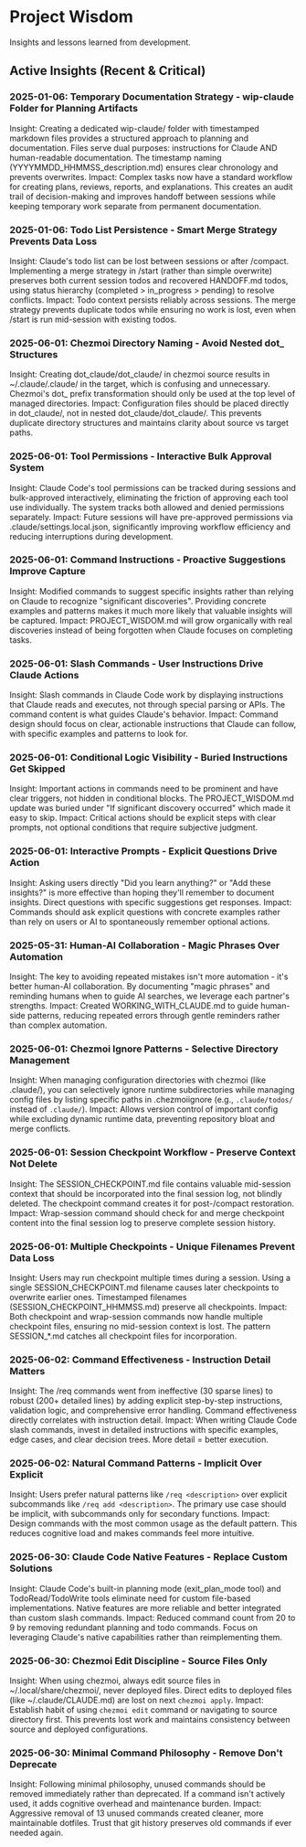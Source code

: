 # Project Wisdom

Insights and lessons learned from development.

## Active Insights (Recent & Critical)

### 2025-01-06: Temporary Documentation Strategy - wip-claude Folder for Planning Artifacts  
Insight: Creating a dedicated wip-claude/ folder with timestamped markdown files provides a structured approach to planning and documentation. Files serve dual purposes: instructions for Claude AND human-readable documentation. The timestamp naming (YYYYMMDD_HHMMSS_description.md) ensures clear chronology and prevents overwrites.
Impact: Complex tasks now have a standard workflow for creating plans, reviews, reports, and explanations. This creates an audit trail of decision-making and improves handoff between sessions while keeping temporary work separate from permanent documentation.

### 2025-01-06: Todo List Persistence - Smart Merge Strategy Prevents Data Loss
Insight: Claude's todo list can be lost between sessions or after /compact. Implementing a merge strategy in /start (rather than simple overwrite) preserves both current session todos and recovered HANDOFF.md todos, using status hierarchy (completed > in_progress > pending) to resolve conflicts.
Impact: Todo context persists reliably across sessions. The merge strategy prevents duplicate todos while ensuring no work is lost, even when /start is run mid-session with existing todos.

### 2025-06-01: Chezmoi Directory Naming - Avoid Nested dot_ Structures
Insight: Creating dot_claude/dot_claude/ in chezmoi source results in ~/.claude/.claude/ in the target, which is confusing and unnecessary. Chezmoi's dot_ prefix transformation should only be used at the top level of managed directories.
Impact: Configuration files should be placed directly in dot_claude/, not in nested dot_claude/dot_claude/. This prevents duplicate directory structures and maintains clarity about source vs target paths.

### 2025-06-01: Tool Permissions - Interactive Bulk Approval System
Insight: Claude Code's tool permissions can be tracked during sessions and bulk-approved interactively, eliminating the friction of approving each tool use individually. The system tracks both allowed and denied permissions separately.
Impact: Future sessions will have pre-approved permissions via .claude/settings.local.json, significantly improving workflow efficiency and reducing interruptions during development.

### 2025-06-01: Command Instructions - Proactive Suggestions Improve Capture
Insight: Modified commands to suggest specific insights rather than relying on Claude to recognize "significant discoveries". Providing concrete examples and patterns makes it much more likely that valuable insights will be captured.
Impact: PROJECT_WISDOM.md will grow organically with real discoveries instead of being forgotten when Claude focuses on completing tasks.

### 2025-06-01: Slash Commands - User Instructions Drive Claude Actions
Insight: Slash commands in Claude Code work by displaying instructions that Claude reads and executes, not through special parsing or APIs. The command content is what guides Claude's behavior.
Impact: Command design should focus on clear, actionable instructions that Claude can follow, with specific examples and patterns to look for.

### 2025-06-01: Conditional Logic Visibility - Buried Instructions Get Skipped
Insight: Important actions in commands need to be prominent and have clear triggers, not hidden in conditional blocks. The PROJECT_WISDOM.md update was buried under "If significant discovery occurred" which made it easy to skip.
Impact: Critical actions should be explicit steps with clear prompts, not optional conditions that require subjective judgment.

### 2025-06-01: Interactive Prompts - Explicit Questions Drive Action
Insight: Asking users directly "Did you learn anything?" or "Add these insights?" is more effective than hoping they'll remember to document insights. Direct questions with specific suggestions get responses.
Impact: Commands should ask explicit questions with concrete examples rather than rely on users or AI to spontaneously remember optional actions.

### 2025-05-31: Human-AI Collaboration - Magic Phrases Over Automation
Insight: The key to avoiding repeated mistakes isn't more automation - it's better human-AI collaboration. By documenting "magic phrases" and reminding humans when to guide AI searches, we leverage each partner's strengths.
Impact: Created WORKING_WITH_CLAUDE.md to guide human-side patterns, reducing repeated errors through gentle reminders rather than complex automation.

### 2025-06-01: Chezmoi Ignore Patterns - Selective Directory Management
Insight: When managing configuration directories with chezmoi (like .claude/), you can selectively ignore runtime subdirectories while managing config files by listing specific paths in .chezmoiignore (e.g., `.claude/todos/` instead of `.claude/`).
Impact: Allows version control of important config while excluding dynamic runtime data, preventing repository bloat and merge conflicts.

### 2025-06-01: Session Checkpoint Workflow - Preserve Context Not Delete
Insight: The SESSION_CHECKPOINT.md file contains valuable mid-session context that should be incorporated into the final session log, not blindly deleted. The checkpoint command creates it for post-/compact restoration.
Impact: Wrap-session command should check for and merge checkpoint content into the final session log to preserve complete session history.

### 2025-06-01: Multiple Checkpoints - Unique Filenames Prevent Data Loss
Insight: Users may run checkpoint multiple times during a session. Using a single SESSION_CHECKPOINT.md filename causes later checkpoints to overwrite earlier ones. Timestamped filenames (SESSION_CHECKPOINT_HHMMSS.md) preserve all checkpoints.
Impact: Both checkpoint and wrap-session commands now handle multiple checkpoint files, ensuring no mid-session context is lost. The pattern SESSION_*.md catches all checkpoint files for incorporation.

### 2025-06-02: Command Effectiveness - Instruction Detail Matters
Insight: The /req commands went from ineffective (30 sparse lines) to robust (200+ detailed lines) by adding explicit step-by-step instructions, validation logic, and comprehensive error handling. Command effectiveness directly correlates with instruction detail.
Impact: When writing Claude Code slash commands, invest in detailed instructions with specific examples, edge cases, and clear decision trees. More detail = better execution.

### 2025-06-02: Natural Command Patterns - Implicit Over Explicit
Insight: Users prefer natural patterns like `/req <description>` over explicit subcommands like `/req add <description>`. The primary use case should be implicit, with subcommands only for secondary functions.
Impact: Design commands with the most common usage as the default pattern. This reduces cognitive load and makes commands feel more intuitive.

### 2025-06-30: Claude Code Native Features - Replace Custom Solutions
Insight: Claude Code's built-in planning mode (exit_plan_mode tool) and TodoRead/TodoWrite tools eliminate need for custom file-based implementations. Native features are more reliable and better integrated than custom slash commands.
Impact: Reduced command count from 20 to 9 by removing redundant planning and todo commands. Focus on leveraging Claude's native capabilities rather than reimplementing them.

### 2025-06-30: Chezmoi Edit Discipline - Source Files Only
Insight: When using chezmoi, always edit source files in ~/.local/share/chezmoi/, never deployed files. Direct edits to deployed files (like ~/.claude/CLAUDE.md) are lost on next `chezmoi apply`.
Impact: Establish habit of using `chezmoi edit` command or navigating to source directory first. This prevents lost work and maintains consistency between source and deployed configurations.

### 2025-06-30: Minimal Command Philosophy - Remove Don't Deprecate
Insight: Following minimal philosophy, unused commands should be removed immediately rather than deprecated. If a command isn't actively used, it adds cognitive overhead and maintenance burden.
Impact: Aggressive removal of 13 unused commands created cleaner, more maintainable dotfiles. Trust that git history preserves old commands if ever needed again.